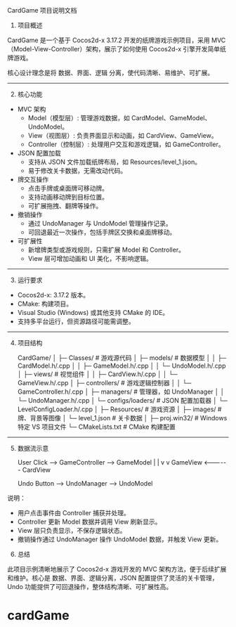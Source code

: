 CardGame 项目说明文档

1. 项目概述

CardGame 是一个基于 Cocos2d-x 3.17.2 开发的纸牌游戏示例项目，采用 MVC（Model-View-Controller）架构，展示了如何使用 Cocos2d-x 引擎开发简单纸牌游戏。

核心设计理念是将 数据、界面、逻辑 分离，使代码清晰、易维护、可扩展。

---

2. 核心功能

- MVC 架构
  - Model（模型层）: 管理游戏数据，如 CardModel、GameModel、UndoModel。
  - View（视图层）: 负责界面显示和动画，如 CardView、GameView。
  - Controller（控制层）: 处理用户交互和游戏逻辑，如 GameController。
- JSON 配置加载
  - 支持从 JSON 文件加载纸牌布局，如 Resources/level_1.json。
  - 易于修改关卡数据，无需改动代码。
- 牌交互操作
  - 点击手牌或桌面牌可移动牌。
  - 支持动画移动牌到目标位置。
  - 可扩展拖拽、翻牌等操作。
- 撤销操作
  - 通过 UndoManager 与 UndoModel 管理操作记录。
  - 可回退最近一次操作，包括手牌区交换和桌面牌移动。
- 可扩展性
  - 新增牌类型或游戏规则，只需扩展 Model 和 Controller。
  - View 层可增加动画和 UI 美化，不影响逻辑。

---

3. 运行要求

- Cocos2d-x: 3.17.2 版本。
- CMake: 构建项目。
- Visual Studio (Windows) 或其他支持 CMake 的 IDE。
- 支持多平台运行，但资源路径可能需调整。

---

4. 项目结构

    CardGame/
    │
    ├─ Classes/                  # 游戏源代码
    │  ├─ models/                # 数据模型
    │  │   ├─ CardModel.h/.cpp
    │  │   ├─ GameModel.h/.cpp
    │  │   └─ UndoModel.h/.cpp
    │  ├─ views/                 # 视觉组件
    │  │   ├─ CardView.h/.cpp
    │  │   └─ GameView.h/.cpp
    │  ├─ controllers/           # 游戏逻辑控制器
    │  │   └─ GameController.h/.cpp
    │  ├─ managers/              # 管理器，如 UndoManager
    │  │   └─ UndoManager.h/.cpp
    │  └─ configs/loaders/       # JSON 配置加载器
    │      └─ LevelConfigLoader.h/.cpp
    │
    ├─ Resources/               # 游戏资源
    │  ├─ images/                # 牌、背景等图像
    │  └─ level_1.json           # 关卡数据
    │
    ├─ proj.win32/              # Windows 特定 VS 项目文件
    └─ CMakeLists.txt           # CMake 构建配置

---

5. 数据流示意

    User Click --> GameController --> GameModel
                       |             |
                       v             v
                   GameView <------ CardView
    
    Undo Button --> UndoManager --> UndoModel

说明：

- 用户点击事件由 Controller 捕获并处理。
- Controller 更新 Model 数据并调用 View 刷新显示。
- View 层只负责显示，不保存逻辑状态。
- 撤销操作通过 UndoManager 操作 UndoModel 数据，并触发 View 更新。

6. 总结

此项目示例清晰地展示了 Cocos2d-x 游戏开发的 MVC 架构方法，便于后续扩展和维护。核心是 数据、界面、逻辑分离，JSON 配置提供了灵活的关卡管理，Undo 功能提供了可回退操作，整体结构清晰、可扩展性高。
# cardGame
